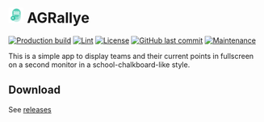 # <img src="src/assets/icons/favicon.png" height="30px"> AGRallye
[![Production build](https://github.com/hrueger/AGRallye/workflows/Production%20build/badge.svg)](https://github.com/hrueger/AGRallye/actions)
[![Lint](https://github.com/hrueger/AGRallye/workflows/Lint/badge.svg)](https://github.com/hrueger/AGRallye/actions)
[![License](https://img.shields.io/badge/License-MIT-blue)](./LICENSE.md)
[![GitHub last commit](https://img.shields.io/github/last-commit/hrueger/AGRallye?color=brightgreen)](https://github.com/hrueger/AGRallye/commits)
[![Maintenance](https://img.shields.io/maintenance/yes/2020)](https://github.com/hrueger/AGRallye/commits)

This is a simple app to display teams and their current points in fullscreen on a second monitor in a school-chalkboard-like style.

## Download
See [releases](https://github.com/hrueger/AGRallye/releases)
